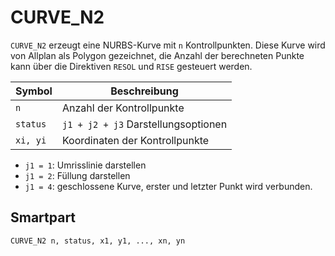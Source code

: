 # CURVE_N2

<code>CURVE_N2</code> erzeugt eine NURBS-Kurve mit <code>n</code> Kontrollpunkten. Diese Kurve wird von Allplan als Polygon gezeichnet, die Anzahl der berechneten Punkte kann über die Direktiven <code>RESOL</code> und <code>RISE</code> gesteuert werden.

| Symbol | Beschreibung |
|--|--|
| <code>n</code> | Anzahl der Kontrollpunkte |
|<code>status</code>| <code>j1 + j2 + j3</code> Darstellungsoptionen |
|<code>xi, yi</code>| Koordinaten der Kontrollpunkte|

- <code>j1 = 1</code>: Umrisslinie darstellen
- <code>j1 = 2</code>: Füllung darstellen
- <code>j1 = 4</code>: geschlossene Kurve, erster und letzter Punkt wird verbunden.


## Smartpart
```smartpart
CURVE_N2 n, status, x1, y1, ..., xn, yn
```


